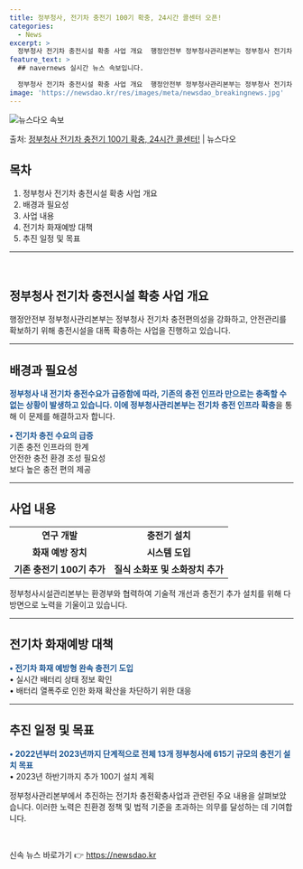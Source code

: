 ```yaml
---
title: 정부청사, 전기차 충전기 100기 확충, 24시간 콜센터 오픈!
categories:
  - News
excerpt: >
  정부청사 전기차 충전시설 확충 사업 개요  행정안전부 정부청사관리본부는 정부청사 전기차 충전편의성을 강화하고…
feature_text: >
  ## navernews 실시간 뉴스 속보입니다.

  정부청사 전기차 충전시설 확충 사업 개요  행정안전부 정부청사관리본부는 정부청사 전기차 충전편의성을 강화하고…
image: 'https://newsdao.kr/res/images/meta/newsdao_breakingnews.jpg'
---
```


![뉴스다오 속보](https://newsdao.kr/res/images/meta/newsdao_breakingnews.jpg)

<p>출처: <a href="https://newsdao.kr/4167" rel="dofollow">정부청사 전기차 충전기 100기 확충, 24시간 콜센터!</a> | 뉴스다오</p>

<h2 data-ke-size="size26">목차</h2>
<ol>
  <li>정부청사 전기차 충전시설 확충 사업 개요</li>
  <li>배경과 필요성</li>
  <li>사업 내용</li>
  <li>전기차 화재예방 대책</li>
  <li>추진 일정 및 목표</li>
</ol>
<hr>
<p data-ke-size="size16">&nbsp;</p>
<h2 data-ke-size="size26">정부청사 전기차 충전시설 확충 사업 개요</h2>
<p>행정안전부 정부청사관리본부는 정부청사 전기차 충전편의성을 강화하고, 안전관리를 확보하기 위해 충전시설을 대폭 확충하는 사업을 진행하고 있습니다.</p>
<hr>
<h2 data-ke-size="size26">배경과 필요성</h2>
<p><b><span style="color: #1a5490;">정부청사 내 전기차 충전수요가 급증함에 따라, 기존의 충전 인프라 만으로는 충족할 수 없는 상황이 발생하고 있습니다. 이에 정부청사관리본부는 전기차 충전 인프라 확충</span></b>을 통해 이 문제를 해결하고자 합니다.</p>
<p><b><span style="color: #1a5490;">• 전기차 충전 수요의 급증</span></b><br>
기존 충전 인프라의 한계<br>
안전한 충전 환경 조성 필요성<br>
보다 높은 충전 편의 제공</p>
<hr>
<h2 data-ke-size="size26">사업 내용</h2>
<table>
  <tr>
    <td style="text-align: center; height: 17px;"><b>연구 개발</b></td>
    <td style="text-align: center; height: 17px;"><b>충전기 설치</b></td>
  </tr>
  <tr>
    <td style="text-align: center; height: 17px;"><b>화재 예방 장치</b></td>
    <td style="text-align: center; height: 17px;"><b>시스템 도입</b></td>
  </tr>
  <tr>
    <td style="text-align: center; height: 17px;"><b>기존 충전기 100기 추가</b></td>
    <td style="text-align: center; height: 17px;"><b>질식 소화포 및 소화장치 추가</b></td>
  </tr>
</table>
<p>정부청사시설관리본부는 환경부와 협력하여 기술적 개선과 충전기 추가 설치를 위해 다방면으로 노력을 기울이고 있습니다.</p>
<hr>
<h2 data-ke-size="size26">전기차 화재예방 대책</h2>
<p><b><span style="color: #1a5490;">• 전기차 화재 예방형 완속 충전기 도입</span></b><br>
• 실시간 배터리 상태 정보 확인<br>
• 배터리 열폭주로 인한 화재 확산을 차단하기 위한 대응</p>
<hr>
<h2 data-ke-size="size26">추진 일정 및 목표</h2>
<p><b><span style="color: #1a5490;">• 2022년부터 2023년까지 단계적으로 전체 13개 정부청사에 615기 규모의 충전기 설치 목표</span></b><br>
• 2023년 하반기까지 추가 100기 설치 계획</p>
<p>정부청사관리본부에서 추진하는 전기차 충전확충사업과 관련된 주요 내용을 살펴보았습니다. 이러한 노력은 친환경 정책 및 법적 기준을 초과하는 의무를 달성하는 데 기여합니다.</p>
<p data-ke-size="size16">&nbsp;</p> 

신속 뉴스 바로가기 👉 <a href="https://newsdao.kr" rel="dofollow">https://newsdao.kr</a>


